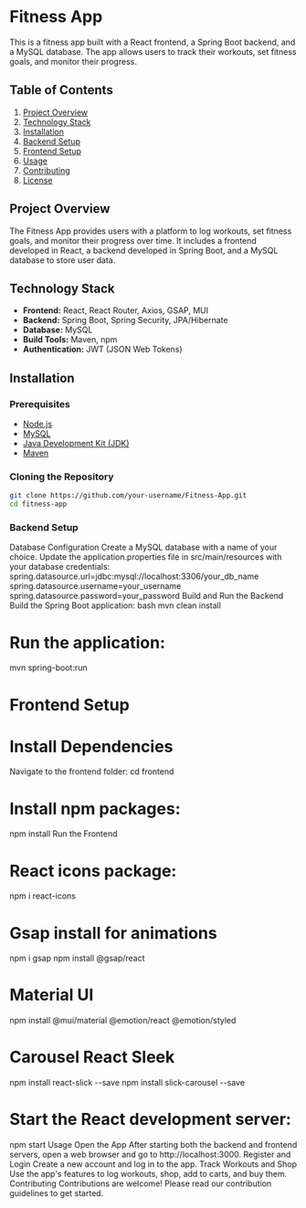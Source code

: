 # Fitness App

This is a fitness app built with a React frontend, a Spring Boot backend, and a MySQL database. The app allows users to track their workouts, set fitness goals, and monitor their progress.

## Table of Contents

1. [Project Overview](#project-overview)
2. [Technology Stack](#technology-stack)
3. [Installation](#installation)
4. [Backend Setup](#backend-setup)
5. [Frontend Setup](#frontend-setup)
6. [Usage](#usage)
7. [Contributing](#contributing)
8. [License](#license)

## Project Overview

The Fitness App provides users with a platform to log workouts, set fitness goals, and monitor their progress over time. It includes a frontend developed in React, a backend developed in Spring Boot, and a MySQL database to store user data.

## Technology Stack

- **Frontend:** React, React Router, Axios, GSAP, MUI
- **Backend:** Spring Boot, Spring Security, JPA/Hibernate
- **Database:** MySQL
- **Build Tools:** Maven, npm
- **Authentication:** JWT (JSON Web Tokens)

## Installation

### Prerequisites

- [Node.js](https://nodejs.org/)
- [MySQL](https://www.mysql.com/)
- [Java Development Kit (JDK)](https://www.oracle.com/java/technologies/javase-jdk11-downloads.html)
- [Maven](https://maven.apache.org/)

### Cloning the Repository

```bash
git clone https://github.com/your-username/Fitness-App.git
cd fitness-app
```

### Backend Setup

Database Configuration
Create a MySQL database with a name of your choice.
Update the application.properties file in src/main/resources with your database credentials:
spring.datasource.url=jdbc:mysql://localhost:3306/your_db_name
spring.datasource.username=your_username
spring.datasource.password=your_password
Build and Run the Backend
Build the Spring Boot application:
bash
mvn clean install

# Run the application:

mvn spring-boot:run

# Frontend Setup

# Install Dependencies

Navigate to the frontend folder:
cd frontend

# Install npm packages:

npm install
Run the Frontend

# React icons package:

npm i react-icons

# Gsap install for animations

npm i gsap
npm install @gsap/react

# Material UI

npm install @mui/material @emotion/react @emotion/styled

# Carousel React Sleek

npm install react-slick --save
npm install slick-carousel --save

# Start the React development server:

npm start
Usage
Open the App
After starting both the backend and frontend servers, open a web browser and go to http://localhost:3000.
Register and Login
Create a new account and log in to the app.
Track Workouts and Shop
Use the app's features to log workouts, shop, add to carts, and buy them.
Contributing
Contributions are welcome! Please read our contribution guidelines to get started.
